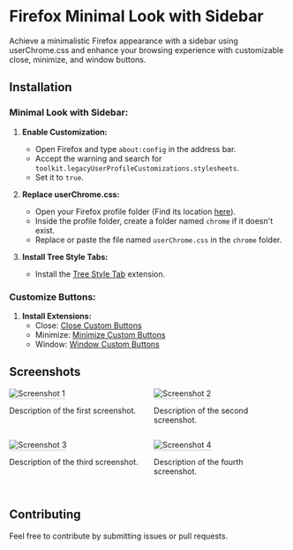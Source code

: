 # Firefox Minimal Look with Sidebar

Achieve a minimalistic Firefox appearance with a sidebar using userChrome.css and enhance your browsing experience with customizable close, minimize, and window buttons.

## Installation

### Minimal Look with Sidebar:

1. **Enable Customization:**
   - Open Firefox and type `about:config` in the address bar.
   - Accept the warning and search for `toolkit.legacyUserProfileCustomizations.stylesheets`.
   - Set it to `true`.

2. **Replace userChrome.css:**
   - Open your Firefox profile folder (Find its location [here](https://support.mozilla.org/en-US/kb/profiles-where-firefox-stores-user-data)).
   - Inside the profile folder, create a folder named `chrome` if it doesn't exist.
   - Replace or paste the file named `userChrome.css` in the `chrome` folder.

3. **Install Tree Style Tabs:**
   - Install the [Tree Style Tab](https://addons.mozilla.org/en-US/firefox/addon/tree-style-tab/) extension.

### Customize Buttons:

1. **Install Extensions:**
   - Close: [Close Custom Buttons](https://addons.mozilla.org/en-US/firefox/addon/close-custom-buttons/)
   - Minimize: [Minimize Custom Buttons](https://addons.mozilla.org/en-US/firefox/addon/minimize-custom-buttons/)
   - Window: [Window Custom Buttons](https://addons.mozilla.org/en-US/firefox/addon/window-custom-buttons/)

## Screenshots

<div style="display: flex; justify-content: space-between; flex-wrap: wrap;">

  <div style="flex: 0 0 48%; margin-bottom: 1em;">
    <img src="https://addons.mozilla.org/user-media/previews/full/287/287341.png?modified=1694207648" alt="Screenshot 1" style="max-width: 100%; box-shadow: 0 2.8px 2.2px rgba(0, 0, 0, 0.12)">
    <p>Description of the first screenshot.</p>
  </div>

  <div style="flex: 0 0 48%; margin-bottom: 1em;">
    <img src="https://addons.mozilla.org/user-media/previews/full/293/293183.png?modified=1702819064" alt="Screenshot 2" style="max-width: 100%; box-shadow: 0 2.8px 2.2px rgba(0, 0, 0, 0.12)">
    <p>Description of the second screenshot.</p>
  </div>

  <div style="flex: 0 0 48%; margin-bottom: 1em;">
    <img src="screenshots/screenshot3.png" alt="Screenshot 3" style="max-width: 100%; box-shadow: 0 2.8px 2.2px rgba(0, 0, 0, 0.12)">
    <p>Description of the third screenshot.</p>
  </div>

  <div style="flex: 0 0 48%; margin-bottom: 1em;">
    <img src="screenshots/screenshot4.png" alt="Screenshot 4" style="max-width: 100%; box-shadow: 0 2.8px 2.2px rgba(0, 0, 0, 0.12)">
    <p>Description of the fourth screenshot.</p>
  </div>

</div>

## Contributing

Feel free to contribute by submitting issues or pull requests.

